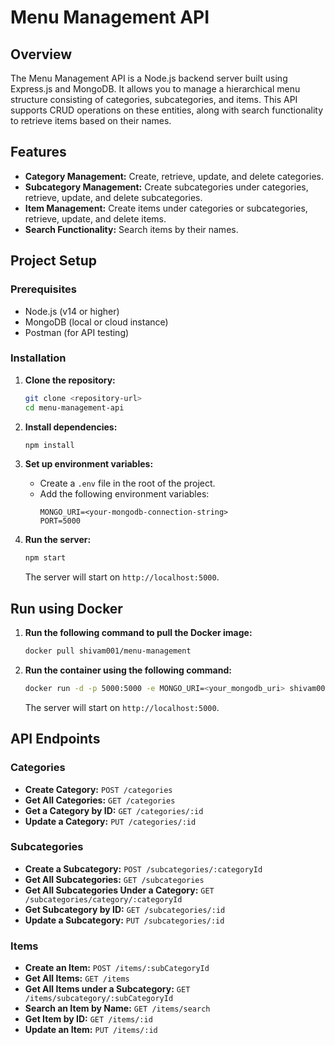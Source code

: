 # Menu Management API

## Overview
The Menu Management API is a Node.js backend server built using Express.js and MongoDB. It allows you to manage a hierarchical menu structure consisting of categories, subcategories, and items. This API supports CRUD operations on these entities, along with search functionality to retrieve items based on their names.

## Features
* **Category Management:** Create, retrieve, update, and delete categories.
* **Subcategory Management:** Create subcategories under categories, retrieve, update, and delete subcategories.
* **Item Management:** Create items under categories or subcategories, retrieve, update, and delete items.
* **Search Functionality:** Search items by their names.

## Project Setup

### Prerequisites
* Node.js (v14 or higher)
* MongoDB (local or cloud instance)
* Postman (for API testing)

### Installation

1. **Clone the repository:**
    ```bash
    git clone <repository-url>
    cd menu-management-api
    ```

2. **Install dependencies:**
    ```bash
    npm install
    ```

3. **Set up environment variables:**
    - Create a `.env` file in the root of the project.
    - Add the following environment variables:
        ```env
        MONGO_URI=<your-mongodb-connection-string>
        PORT=5000
        ```

4. **Run the server:**
    ```bash
    npm start
    ```
    The server will start on `http://localhost:5000`.

## Run using Docker

1. **Run the following command to pull the Docker image:**
    ```bash
    docker pull shivam001/menu-management
    ```

2. **Run the container using the following command:**
    ```bash
    docker run -d -p 5000:5000 -e MONGO_URI=<your_mongodb_uri> shivam001/menu-management
    ```
    The server will start on `http://localhost:5000`.

## API Endpoints

### Categories

* **Create Category:** `POST /categories`
* **Get All Categories:** `GET /categories`
* **Get a Category by ID:** `GET /categories/:id`
* **Update a Category:** `PUT /categories/:id`

### Subcategories

* **Create a Subcategory:** `POST /subcategories/:categoryId`
* **Get All Subcategories:** `GET /subcategories`
* **Get All Subcategories Under a Category:** `GET /subcategories/category/:categoryId`
* **Get Subcategory by ID:** `GET /subcategories/:id`
* **Update a Subcategory:** `PUT /subcategories/:id`

### Items

* **Create an Item:** `POST /items/:subCategoryId`
* **Get All Items:** `GET /items`
* **Get All Items under a Subcategory:** `GET /items/subcategory/:subCategoryId`
* **Search an Item by Name:** `GET /items/search`
* **Get Item by ID:** `GET /items/:id`
* **Update an Item:** `PUT /items/:id`